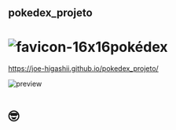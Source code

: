 ## pokedex_projeto
#  ![favicon-16x16](https://user-images.githubusercontent.com/129689531/232336856-6548610f-932c-4a81-b6c2-4100c0d7d7f2.png)pokédex
https://joe-higashii.github.io/pokedex_projeto/

![preview](https://user-images.githubusercontent.com/129689531/232336802-e432efd8-2c07-49f4-9a99-016897a5d814.png)
# 🤓
